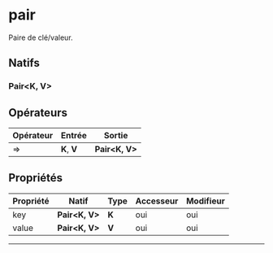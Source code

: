 # pair

Paire de clé/valeur.
## Natifs
### Pair\<K, V>
## Opérateurs
|Opérateur|Entrée|Sortie|
|-|-|-|
|=>|**K**, **V**|**Pair\<K, V>**|
## Propriétés
|Propriété|Natif|Type|Accesseur|Modifieur|
|-|-|-|-|-|
|key|**Pair\<K, V>**|**K**|oui|oui|
|value|**Pair\<K, V>**|**V**|oui|oui|


***
